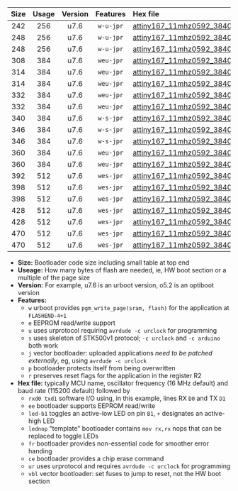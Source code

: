 |Size|Usage|Version|Features|Hex file|
|:-:|:-:|:-:|:-:|:--|
|242|256|u7.6|`w-u-jpr`|[attiny167_11mhz0592_38400bps_rxb6_txb3_ur_vbl.hex](https://raw.githubusercontent.com/stefanrueger/urboot/main//attiny167_11mhz0592_38400bps_rxb6_txb3_ur_vbl.hex)|
|248|256|u7.6|`w-u-jpr`|[attiny167_11mhz0592_38400bps_rxb6_txb3_led+b1_ur_vbl.hex](https://raw.githubusercontent.com/stefanrueger/urboot/main//attiny167_11mhz0592_38400bps_rxb6_txb3_led+b1_ur_vbl.hex)|
|248|256|u7.6|`w-u-jpr`|[attiny167_11mhz0592_38400bps_rxb6_txb3_lednop_ur_vbl.hex](https://raw.githubusercontent.com/stefanrueger/urboot/main//attiny167_11mhz0592_38400bps_rxb6_txb3_lednop_ur_vbl.hex)|
|308|384|u7.6|`weu-jpr`|[attiny167_11mhz0592_38400bps_rxb6_txb3_ee_ur_vbl.hex](https://raw.githubusercontent.com/stefanrueger/urboot/main//attiny167_11mhz0592_38400bps_rxb6_txb3_ee_ur_vbl.hex)|
|314|384|u7.6|`weu-jpr`|[attiny167_11mhz0592_38400bps_rxb6_txb3_ee_led+b1_ur_vbl.hex](https://raw.githubusercontent.com/stefanrueger/urboot/main//attiny167_11mhz0592_38400bps_rxb6_txb3_ee_led+b1_ur_vbl.hex)|
|314|384|u7.6|`weu-jpr`|[attiny167_11mhz0592_38400bps_rxb6_txb3_ee_lednop_ur_vbl.hex](https://raw.githubusercontent.com/stefanrueger/urboot/main//attiny167_11mhz0592_38400bps_rxb6_txb3_ee_lednop_ur_vbl.hex)|
|332|384|u7.6|`weu-jpr`|[attiny167_11mhz0592_38400bps_rxb6_txb3_ee_led+b1_fr_ur_vbl.hex](https://raw.githubusercontent.com/stefanrueger/urboot/main//attiny167_11mhz0592_38400bps_rxb6_txb3_ee_led+b1_fr_ur_vbl.hex)|
|332|384|u7.6|`weu-jpr`|[attiny167_11mhz0592_38400bps_rxb6_txb3_ee_lednop_fr_ur_vbl.hex](https://raw.githubusercontent.com/stefanrueger/urboot/main//attiny167_11mhz0592_38400bps_rxb6_txb3_ee_lednop_fr_ur_vbl.hex)|
|340|384|u7.6|`w-s-jpr`|[attiny167_11mhz0592_38400bps_rxb6_txb3_vbl.hex](https://raw.githubusercontent.com/stefanrueger/urboot/main//attiny167_11mhz0592_38400bps_rxb6_txb3_vbl.hex)|
|346|384|u7.6|`w-s-jpr`|[attiny167_11mhz0592_38400bps_rxb6_txb3_led+b1_vbl.hex](https://raw.githubusercontent.com/stefanrueger/urboot/main//attiny167_11mhz0592_38400bps_rxb6_txb3_led+b1_vbl.hex)|
|346|384|u7.6|`w-s-jpr`|[attiny167_11mhz0592_38400bps_rxb6_txb3_lednop_vbl.hex](https://raw.githubusercontent.com/stefanrueger/urboot/main//attiny167_11mhz0592_38400bps_rxb6_txb3_lednop_vbl.hex)|
|360|384|u7.6|`weu-jpr`|[attiny167_11mhz0592_38400bps_rxb6_txb3_ee_led+b1_fr_ce_ur_vbl.hex](https://raw.githubusercontent.com/stefanrueger/urboot/main//attiny167_11mhz0592_38400bps_rxb6_txb3_ee_led+b1_fr_ce_ur_vbl.hex)|
|360|384|u7.6|`weu-jpr`|[attiny167_11mhz0592_38400bps_rxb6_txb3_ee_lednop_fr_ce_ur_vbl.hex](https://raw.githubusercontent.com/stefanrueger/urboot/main//attiny167_11mhz0592_38400bps_rxb6_txb3_ee_lednop_fr_ce_ur_vbl.hex)|
|392|512|u7.6|`wes-jpr`|[attiny167_11mhz0592_38400bps_rxb6_txb3_ee_vbl.hex](https://raw.githubusercontent.com/stefanrueger/urboot/main//attiny167_11mhz0592_38400bps_rxb6_txb3_ee_vbl.hex)|
|398|512|u7.6|`wes-jpr`|[attiny167_11mhz0592_38400bps_rxb6_txb3_ee_led+b1_vbl.hex](https://raw.githubusercontent.com/stefanrueger/urboot/main//attiny167_11mhz0592_38400bps_rxb6_txb3_ee_led+b1_vbl.hex)|
|398|512|u7.6|`wes-jpr`|[attiny167_11mhz0592_38400bps_rxb6_txb3_ee_lednop_vbl.hex](https://raw.githubusercontent.com/stefanrueger/urboot/main//attiny167_11mhz0592_38400bps_rxb6_txb3_ee_lednop_vbl.hex)|
|428|512|u7.6|`wes-jpr`|[attiny167_11mhz0592_38400bps_rxb6_txb3_ee_led+b1_fr_vbl.hex](https://raw.githubusercontent.com/stefanrueger/urboot/main//attiny167_11mhz0592_38400bps_rxb6_txb3_ee_led+b1_fr_vbl.hex)|
|428|512|u7.6|`wes-jpr`|[attiny167_11mhz0592_38400bps_rxb6_txb3_ee_lednop_fr_vbl.hex](https://raw.githubusercontent.com/stefanrueger/urboot/main//attiny167_11mhz0592_38400bps_rxb6_txb3_ee_lednop_fr_vbl.hex)|
|470|512|u7.6|`wes-jpr`|[attiny167_11mhz0592_38400bps_rxb6_txb3_ee_led+b1_fr_ce_vbl.hex](https://raw.githubusercontent.com/stefanrueger/urboot/main//attiny167_11mhz0592_38400bps_rxb6_txb3_ee_led+b1_fr_ce_vbl.hex)|
|470|512|u7.6|`wes-jpr`|[attiny167_11mhz0592_38400bps_rxb6_txb3_ee_lednop_fr_ce_vbl.hex](https://raw.githubusercontent.com/stefanrueger/urboot/main//attiny167_11mhz0592_38400bps_rxb6_txb3_ee_lednop_fr_ce_vbl.hex)|

- **Size:** Bootloader code size including small table at top end
- **Useage:** How many bytes of flash are needed, ie, HW boot section or a multiple of the page size
- **Version:** For example, u7.6 is an urboot version, o5.2 is an optiboot version
- **Features:**
  + `w` urboot provides `pgm_write_page(sram, flash)` for the application at `FLASHEND-4+1`
  + `e` EEPROM read/write support
  + `u` uses urprotocol requiring `avrdude -c urclock` for programming
  + `s` uses skeleton of STK500v1 protocol; `-c urclock` and `-c arduino` both work
  + `j` vector bootloader: uploaded applications *need to be patched externally*, eg, using `avrdude -c urclock`
  + `p` bootloader protects itself from being overwritten
  + `r` preserves reset flags for the application in the register R2
- **Hex file:** typically MCU name, oscillator frequency (16 MHz default) and baud rate (115200 default) followed by
  + `rxd0 txd1` software I/O using, in this example, lines RX `D0` and TX `D1`
  + `ee` bootloader supports EEPROM read/write
  + `led-b1` toggles an active-low LED on pin `B1`, `+` designates an active-high LED
  + `lednop` "template" bootloader contains `mov rx,rx` nops that can be replaced to toggle LEDs
  + `fr` bootloader provides non-essential code for smoother error handing
  + `ce` bootloader provides a chip erase command
  + `ur` uses urprotocol and requires `avrdude -c urclock` for programming
  + `vbl` vector bootloader: set fuses to jump to reset, not the HW boot section

